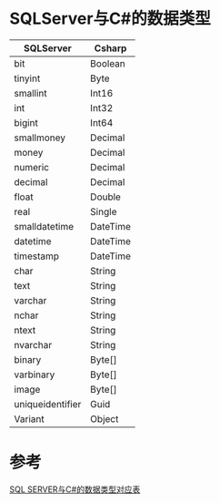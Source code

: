 # SQLServer与C#的数据类型

| SQLServer        | Csharp   |
| ---------------- | -------- |
| bit              | Boolean  |
| tinyint          | Byte     |
| smallint         | Int16    |
| int              | Int32    |
| bigint           | Int64    |
| smallmoney       | Decimal  |
| money            | Decimal  |
| numeric          | Decimal  |
| decimal          | Decimal  |
| float            | Double   |
| real             | Single   |
| smalldatetime    | DateTime |
| datetime         | DateTime |
| timestamp        | DateTime |
| char             | String   |
| text             | String   |
| varchar          | String   |
| nchar            | String   |
| ntext            | String   |
| nvarchar         | String   |
| binary           | Byte[]   |
| varbinary        | Byte[]   |
| image            | Byte[]   |
| uniqueidentifier | Guid     |
| Variant          | Object   |

# 参考
[SQL SERVER与C#的数据类型对应表](https://www.cnblogs.com/coce/p/9070961.html)